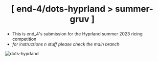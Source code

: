 <div align="center">
    <h1>[ end-4/dots-hyprland > summer-gruv ]</h1>
    <h3></h3>
</div>

- This is end_4's submission for the Hyprland summer 2023 ricing competition
- *for instructions n stuff please check the main branch*

![dots-hyprland](./assets/all_ordered.png)